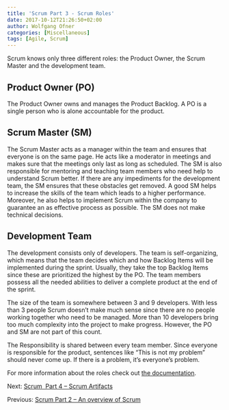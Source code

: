 ```yaml
---
title: 'Scrum Part 3 - Scrum Roles'
date: 2017-10-12T21:26:50+02:00
author: Wolfgang Ofner
categories: [Miscellaneous]
tags: [Agile, Scrum]
---
```

Scrum knows only three different roles: the Product Owner, the Scrum Master and the development team.

## **Product Owner (PO)**

The Product Owner owns and manages the Product Backlog. A PO is a single person who is alone accountable for the product.

## **Scrum Master (SM)**

The Scrum Master acts as a manager within the team and ensures that everyone is on the same page. He acts like a moderator in meetings and makes sure that the meetings only last as long as scheduled. The SM is also responsible for mentoring and teaching team members who need help to understand Scrum better. If there are any impediments for the development team, the SM ensures that these obstacles get removed. A good SM helps to increase the skills of the team which leads to a higher performance. Moreover, he also helps to implement Scrum within the company to guarantee an as effective process as possible. The SM does not make technical decisions.

## **Development Team**

The development consists only of developers. The team is self-organizing, which means that the team decides which and how Backlog Items will be implemented during the sprint. Usually, they take the top Backlog Items since these are prioritized the highest by the PO. The team members possess all the needed abilities to deliver a complete product at the end of the sprint.

The size of the team is somewhere between 3 and 9 developers. With less than 3 people Scrum doesn’t make much sense since there are no people working together who need to be managed. More than 10 developers bring too much complexity into the project to make progress. However, the PO and SM are not part of this count.

The Responsibility is shared between every team member. Since everyone is responsible for the product, sentences like “This is not my problem” should never come up. If there is a problem, it’s everyone’s problem.

For more information about the roles check out <a href="http://www.scrum-institute.org/Scrum_Roles_The_Scrum_Team.php" target="_blank" rel="noopener">the documentation</a>.

Next: <a href="/scrum-part-4-scrum-artifacts/" target="_blank" rel="noopener">Scrum  Part 4 &#8211; Scrum Artifacts</a>

Previous: <a href="/scrum-part-2-overview-scrum/" target="_blank" rel="noopener">Scrum Part 2 &#8211; An overview of Scrum</a>